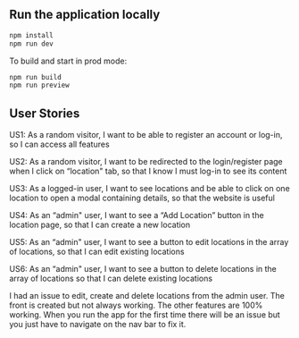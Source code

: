
## Run the application locally

```bash
npm install
npm run dev
```

To build and start in prod mode:

```bash
npm run build
npm run preview
```

## User Stories

US1: As a random visitor, I want to be able to register an account or log-in, so I can
access all features

US2: As a random visitor, I want to be redirected to the login/register page when I click on “location" tab, so that I know I must log-in to see its content

US3: As a logged-in user, I want to see locations and be able to click on one location to open a modal containing details, so that the website is useful

US4: As an “admin" user, I want to see a “Add Location” button in the location page, so that I can create a new location

US5: As an “admin" user, I want to see a button to edit locations in the array of locations, so that I can edit existing locations

US6: As an “admin" user, I want to see a button to delete locations in the array of locations so that I can delete existing locations

I had an issue to edit, create and delete locations from the admin user. The front is created but not always working. 
The other features are 100% working. 
When you run the app for the first time there will be an issue but you just have to navigate on the nav bar to fix it. 
